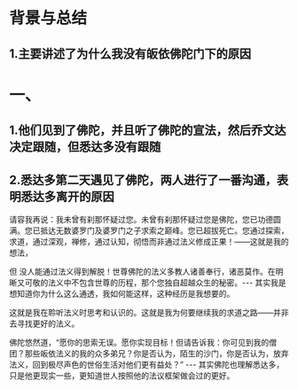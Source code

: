 # 背景与总结
## 1.主要讲述了为什么我没有皈依佛陀门下的原因

# 一、
## 1.他们见到了佛陀，并且听了佛陀的宣法，然后乔文达决定跟随，但悉达多没有跟随

## 2.悉达多第二天遇见了佛陀，两人进行了一番沟通，表明悉达多离开的原因
请容我再说：我未曾有刹那怀疑过您。未曾有刹那怀疑过您是佛陀，您已功德圆满。您已抵达无数婆罗门及婆罗门之子求索之巅峰。您已超拔死亡。您通过探索，求道，通过深观，禅修，通过认知，彻悟而非通过法义修成正果！——这就是我的想法，

但 没人能通过法义得到解脱！世尊佛陀的法义多教人诸善奉行，诸恶莫作。在明晰又可敬的法义中不包含世尊的历程，那个您独自超越众生的秘密。--- 其实我是想知道你为什么这么通透，我如何能这样，这种经历是我想要的。

这就是我在聆听法义时思考和认识的。这就是我为何要继续我的求道之路——并非去寻找更好的法义。

佛陀悠然道，​“愿你的思索无误。愿你实现目标！但请告诉我：你可见到我的僧团？那些皈依法义的我的众多弟兄？你是否认为，陌生的沙门，你是否认为，放弃法义，回到极尽声色的世俗生活对他们更有益处？​” --- 其实佛陀也理解悉达多，只是他更现实一些，更知道世人按照他的法议框架做会过的更好。
